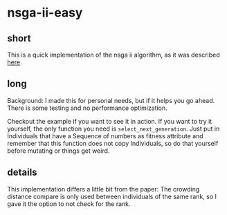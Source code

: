 # nsga-ii-easy

## short

This is a quick implementation of the nsga ii algorithm, as it was described [here](http://www.dmi.unict.it/mpavone/nc-cs/materiale/NSGA-II.pdf).

## long

Background: I made this for personal needs, but if it helps you go ahead.
There is some testing and no performance optimization.

Checkout the example if you want to see it in action.
If you want to try it yourself, the only function you need is `select_next_generation`.
Just put in Individuals that have a Sequence of numbers as fitness attribute and remember that this function does not copy Individuals, so do that yourself before mutating or things get weird.

## details

This implementation differs a little bit from the paper:
The crowding distance compare is only used between individuals of the same rank, so I gave it the option to not check for the rank.

